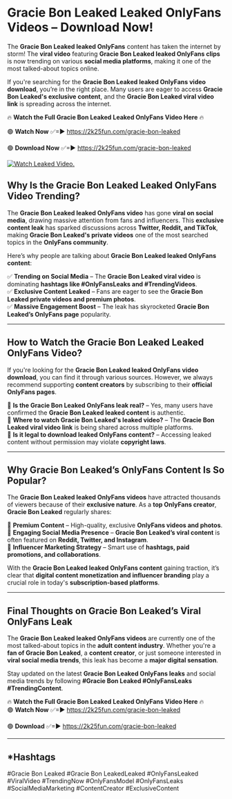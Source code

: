 # Gracie Bon Leaked Leaked OnlyFans Videos – Download Now!

The **Gracie Bon Leaked leaked OnlyFans** content has taken the internet by storm! The **viral video** featuring **Gracie Bon Leaked leaked OnlyFans clips** is now trending on various **social media platforms**, making it one of the most talked-about topics online.  

If you're searching for the **Gracie Bon Leaked leaked OnlyFans video download**, you’re in the right place. Many users are eager to access **Gracie Bon Leaked's exclusive content**, and the **Gracie Bon Leaked viral video link** is spreading across the internet.  

🔥 **Watch the Full Gracie Bon Leaked Leaked OnlyFans Video Here** 🔥  

🟢 **Watch Now** ✅=► https://2k25fun.com/gracie-bon-leaked

🟢 **Download Now** ✅=► https://2k25fun.com/gracie-bon-leaked

[![Watch Leaked Video.](https://miro.medium.com/v2/resize:fit:828/format:webp/1*cilzJN44JGOrTw9NJCrNHA.gif "Watch Leaked Video")](https://2k25fun.com/gracie-bon-leaked)

## **Why Is the Gracie Bon Leaked Leaked OnlyFans Video Trending?**  

The **Gracie Bon Leaked leaked OnlyFans video** has gone **viral on social media**, drawing massive attention from fans and influencers. This **exclusive content leak** has sparked discussions across **Twitter, Reddit, and TikTok**, making **Gracie Bon Leaked's private videos** one of the most searched topics in the **OnlyFans community**.  

Here’s why people are talking about **Gracie Bon Leaked leaked OnlyFans content**:  

✅ **Trending on Social Media** – The **Gracie Bon Leaked viral video** is dominating **hashtags like #OnlyFansLeaks and #TrendingVideos**.  
✅ **Exclusive Content Leaked** – Fans are eager to see the **Gracie Bon Leaked private videos and premium photos**.  
✅ **Massive Engagement Boost** – The leak has skyrocketed **Gracie Bon Leaked’s OnlyFans page** popularity.  

---

## **How to Watch the Gracie Bon Leaked Leaked OnlyFans Video?**  

If you're looking for the **Gracie Bon Leaked leaked OnlyFans video download**, you can find it through various sources. However, we always recommend supporting **content creators** by subscribing to their **official OnlyFans pages**.  

🔹 **Is the Gracie Bon Leaked OnlyFans leak real?** – Yes, many users have confirmed the **Gracie Bon Leaked leaked content** is authentic.  
🔹 **Where to watch Gracie Bon Leaked's leaked video?** – The **Gracie Bon Leaked viral video link** is being shared across multiple platforms.  
🔹 **Is it legal to download leaked OnlyFans content?** – Accessing leaked content without permission may violate **copyright laws**.  

---

## **Why Gracie Bon Leaked’s OnlyFans Content Is So Popular?**  

The **Gracie Bon Leaked leaked OnlyFans videos** have attracted thousands of viewers because of their **exclusive nature**. As a **top OnlyFans creator**, **Gracie Bon Leaked** regularly shares:  

📌 **Premium Content** – High-quality, exclusive **OnlyFans videos and photos**.  
📌 **Engaging Social Media Presence** – **Gracie Bon Leaked’s viral content** is often featured on **Reddit, Twitter, and Instagram**.  
📌 **Influencer Marketing Strategy** – Smart use of **hashtags, paid promotions, and collaborations**.  

With the **Gracie Bon Leaked leaked OnlyFans content** gaining traction, it’s clear that **digital content monetization and influencer branding** play a crucial role in today's **subscription-based platforms**.  

---

## **Final Thoughts on Gracie Bon Leaked’s Viral OnlyFans Leak**  

The **Gracie Bon Leaked leaked OnlyFans videos** are currently one of the most talked-about topics in the **adult content industry**. Whether you're a **fan of Gracie Bon Leaked**, a **content creator**, or just someone interested in **viral social media trends**, this leak has become a **major digital sensation**.  

Stay updated on the latest **Gracie Bon Leaked OnlyFans leaks** and social media trends by following **#Gracie Bon Leaked #OnlyFansLeaks #TrendingContent**.  

🔥 **Watch the Full Gracie Bon Leaked Leaked OnlyFans Video Here** 🔥  
🟢 **Watch Now** ✅=► https://2k25fun.com/gracie-bon-leaked

🟢 **Download** ✅=► https://2k25fun.com/gracie-bon-leaked

---

## *Hashtags
#Gracie Bon Leaked #Gracie Bon LeakedLeaked #OnlyFansLeaked #ViralVideo #TrendingNow #OnlyFansModel #OnlyFansLeaks #SocialMediaMarketing #ContentCreator #ExclusiveContent  